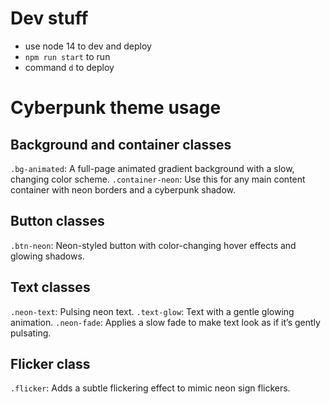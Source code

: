 # Dev stuff

- use node 14 to dev and deploy
- `npm run start` to run
- command `d` to deploy

# Cyberpunk theme usage

## Background and container classes
`.bg-animated`: A full-page animated gradient background with a slow, changing color scheme.
`.container-neon`: Use this for any main content container with neon borders and a cyberpunk shadow.

## Button classes
`.btn-neon`: Neon-styled button with color-changing hover effects and glowing shadows.

## Text classes
`.neon-text`: Pulsing neon text.
`.text-glow`: Text with a gentle glowing animation.
`.neon-fade`: Applies a slow fade to make text look as if it’s gently pulsating.

## Flicker class
`.flicker`: Adds a subtle flickering effect to mimic neon sign flickers.
